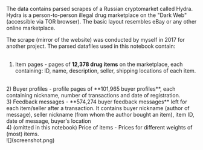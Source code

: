 The data contains parsed scrapes of a Russian cryptomarket called Hydra. Hydra is a person-to-person illegal drug marketplace on the "Dark Web" (accessible via TOR browser). The basic layout resembles eBay or any other online marketplace.

The scrape (mirror of the website) was conducted by myself in 2017 for another project.
The parsed datafiles used in this notebook contain:
<br>
<br>
1) Item pages - pages of **12,378 drug items** on the marketplace, each containing: ID, name, description, seller, shipping locations of each item.
<br>
2) Buyer profiles - profile pages of **101,965 buyer profiles**, each containing nickname, number of transactions and date of registration.
<br>
3) Feedback messages - **574,274 buyer feedback messages** left for each item/seller after a transaction. It contains buyer nickname (author of message), seller nickname (from whom the author bought an item), item ID, date of message, buyer's location
<br>
4) (omitted in this notebook) Price of items - Prices for different weights of (most) items. 
<br>
![](screenshot.png)
